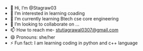 - 👋 Hi, I’m @Stagraw03
- 👀 I’m interested in learning coading 
- 🌱 I’m currently learning Btech cse core engineering
- 💞️ I’m looking to collaborate on ...
- 📫 How to reach me- stutiagrawal0307@gmail.com
- 😄 Pronouns: she/her
- ⚡ Fun fact: I am learning coding in python and c++ language 

<!---
Stagraw03/Stagraw03 is a ✨ special ✨ repository because its `README.md` (this file) appears on your GitHub profile.
You can click the Preview link to take a look at your changes.
--->
